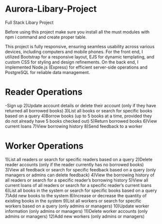 # Aurora-Libary-Project
Full Stack Libary Project 

Before using this project make sure you install all the must modules with npm i command and create proper table.

This project is fully responsive, ensuring seamless usability across various devices, including computers and mobile phones.
For the front end, I utilized Bootstrap for a responsive layout, EJS for dynamic templating, and custom CSS for styling and design refinements. On the back end, I implemented Node.js (Express) for efficient server-side operations and PostgreSQL for reliable data management.

Reader Operations
=================
-Sign up
2)Update account details or delete their account (only if they have returned all borrowed books)
3)List all books or search for specific books based on a query
4)Borrow books (up to 5 books at a time, provided they do not already have 5 books checked out)
5)Return borrowed books
6)View current loans
7)View borrowing history
8)Send feedback to a worker

Worker Operations
================
1)List all readers or search for specific readers based on a query
2)Delete reader accounts (only if the reader currently has no borrowed books)
3)View all feedback or search for specific feedback based on a query (only managers or admins can delete feedback)
4)View the borrowing history of all readers or search for a specific reader’s borrowing history
5)View all current loans of all readers or search for a specific reader’s current loans
6)List all books in the system or search for specific books based on a query
7)Add new books to the system
8)Increase or decrease the quantity of existing books in the system
9)List all workers or search for specific workers based on a query (only admins or managers)
10)Update worker information (only admins or managers)
11)Delete worker accounts (only admins or managers)
12)Add new workers (only admins or managers)

